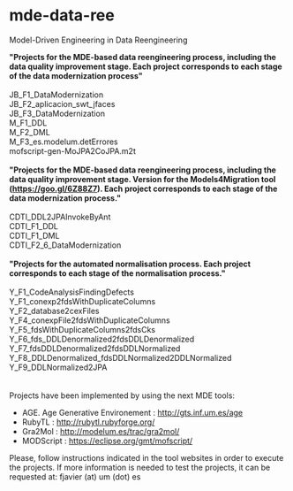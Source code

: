 # mde-data-ree
Model-Driven Engineering in Data Reengineering

<strong>"Projects for the MDE-based data reengineering process, including the data quality improvement stage. Each project corresponds to each stage of the data modernization process"</strong><br><br>
JB_F1_DataModernization<br>
JB_F2_aplicacion_swt_jfaces<br>
JB_F3_DataModernization<br>
M_F1_DDL<br>
M_F2_DML<br>
M_F3_es.modelum.detErrores<br>
mofscript-gen-MoJPA2CoJPA.m2t<br>
<br>
<strong>"Projects for the MDE-based data reengineering process, including the data quality improvement stage. Version for the Models4Migration tool (https://goo.gl/6Z88Z7). Each project corresponds to each stage of the data modernization process."</strong><br><br>
CDTI_DDL2JPAInvokeByAnt<br>
CDTI_F1_DDL<br>
CDTI_F1_DML<br>
CDTI_F2_6_DataModernization<br>
<br>
<strong>"Projects for the automated normalisation process. Each project corresponds to each stage of the normalisation process."</strong><br><br>
Y_F1_CodeAnalysisFindingDefects<br>
Y_F1_conexp2fdsWithDuplicateColumns<br>
Y_F2_database2cexFiles<br>
Y_F4_conexpFile2fdsWithDuplicateColumns<br>
Y_F5_fdsWithDuplicateColumns2fdsCks<br>
Y_F6_fds_DDLDenormalized2fdsDDLDenormalized<br>
Y_F7_fdsDDLDenormalized2fdsDDLNormalized<br>
Y_F8_DDLDenormalized_fdsDDLNormalized2DDLNormalized<br>
Y_F9_DDLNormalized2JPA<br>
<br>
<br>
Projects have been implemented by using the next MDE tools:<br>
- AGE. Age Generative Environement : http://gts.inf.um.es/age<br>
- RubyTL : http://rubytl.rubyforge.org/<br>
- Gra2Mol : http://modelum.es/trac/gra2mol/<br>
- MODScript : https://eclipse.org/gmt/mofscript/<br>

Please, follow instructions indicated in the tool websites in order to execute the projects. If more information is needed to test the projects, it can be requested at: fjavier (at) um (dot) es<br>
<br>

